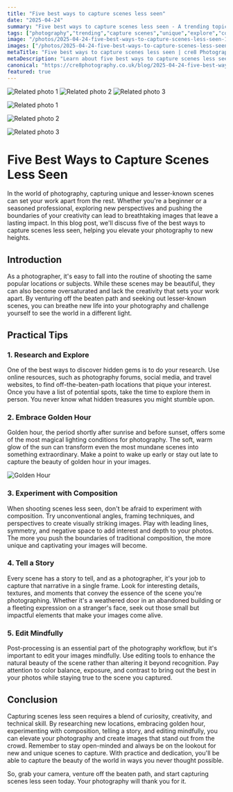 ```yaml
---
title: "Five best ways to capture scenes less seen"
date: "2025-04-24"
summary: "Five best ways to capture scenes less seen - A trending topic in photography."
tags: ["photography","trending","capture scenes","unique","explore","composition","golden hour","storytelling","editing","creativity","research"]
image: "/photos/2025-04-24-five-best-ways-to-capture-scenes-less-seen-1.jpg"
images: ["/photos/2025-04-24-five-best-ways-to-capture-scenes-less-seen-1.jpg","/photos/2025-04-24-five-best-ways-to-capture-scenes-less-seen-2.jpg","/photos/2025-04-24-five-best-ways-to-capture-scenes-less-seen-3.jpg"]
metaTitle: "Five best ways to capture scenes less seen | cre8 Photography"
metaDescription: "Learn about five best ways to capture scenes less seen in photography with practical tips and insights."
canonical: "https://cre8photography.co.uk/blog/2025-04-24-five-best-ways-to-capture-scenes-less-seen"
featured: true
---
```


<!-- Gallery as HTML -->

<div class="grid grid-cols-1 sm:grid-cols-2 md:grid-cols-3 gap-4">
  <img src="/photos/2025-04-24-five-best-ways-to-capture-scenes-less-seen-1.jpg" alt="Related photo 1" class="w-full rounded-lg" />
<img src="/photos/2025-04-24-five-best-ways-to-capture-scenes-less-seen-2.jpg" alt="Related photo 2" class="w-full rounded-lg" />
<img src="/photos/2025-04-24-five-best-ways-to-capture-scenes-less-seen-3.jpg" alt="Related photo 3" class="w-full rounded-lg" />
</div>


<!-- Gallery as Markdown -->
![Related photo 1](/photos/2025-04-24-five-best-ways-to-capture-scenes-less-seen-1.jpg)


![Related photo 2](/photos/2025-04-24-five-best-ways-to-capture-scenes-less-seen-2.jpg)


![Related photo 3](/photos/2025-04-24-five-best-ways-to-capture-scenes-less-seen-3.jpg)



# Five Best Ways to Capture Scenes Less Seen

In the world of photography, capturing unique and lesser-known scenes can set your work apart from the rest. Whether you're a beginner or a seasoned professional, exploring new perspectives and pushing the boundaries of your creativity can lead to breathtaking images that leave a lasting impact. In this blog post, we'll discuss five of the best ways to capture scenes less seen, helping you elevate your photography to new heights.

## Introduction

As a photographer, it's easy to fall into the routine of shooting the same popular locations or subjects. While these scenes may be beautiful, they can also become oversaturated and lack the creativity that sets your work apart. By venturing off the beaten path and seeking out lesser-known scenes, you can breathe new life into your photography and challenge yourself to see the world in a different light.

## Practical Tips

### 1. Research and Explore

One of the best ways to discover hidden gems is to do your research. Use online resources, such as photography forums, social media, and travel websites, to find off-the-beaten-path locations that pique your interest. Once you have a list of potential spots, take the time to explore them in person. You never know what hidden treasures you might stumble upon.

### 2. Embrace Golden Hour

Golden hour, the period shortly after sunrise and before sunset, offers some of the most magical lighting conditions for photography. The soft, warm glow of the sun can transform even the most mundane scenes into something extraordinary. Make a point to wake up early or stay out late to capture the beauty of golden hour in your images.

![Golden Hour](https://example.com/golden-hour.jpg)

### 3. Experiment with Composition

When shooting scenes less seen, don't be afraid to experiment with composition. Try unconventional angles, framing techniques, and perspectives to create visually striking images. Play with leading lines, symmetry, and negative space to add interest and depth to your photos. The more you push the boundaries of traditional composition, the more unique and captivating your images will become.

### 4. Tell a Story

Every scene has a story to tell, and as a photographer, it's your job to capture that narrative in a single frame. Look for interesting details, textures, and moments that convey the essence of the scene you're photographing. Whether it's a weathered door in an abandoned building or a fleeting expression on a stranger's face, seek out those small but impactful elements that make your images come alive.

### 5. Edit Mindfully

Post-processing is an essential part of the photography workflow, but it's important to edit your images mindfully. Use editing tools to enhance the natural beauty of the scene rather than altering it beyond recognition. Pay attention to color balance, exposure, and contrast to bring out the best in your photos while staying true to the scene you captured.

## Conclusion

Capturing scenes less seen requires a blend of curiosity, creativity, and technical skill. By researching new locations, embracing golden hour, experimenting with composition, telling a story, and editing mindfully, you can elevate your photography and create images that stand out from the crowd. Remember to stay open-minded and always be on the lookout for new and unique scenes to capture. With practice and dedication, you'll be able to capture the beauty of the world in ways you never thought possible.

So, grab your camera, venture off the beaten path, and start capturing scenes less seen today. Your photography will thank you for it.

